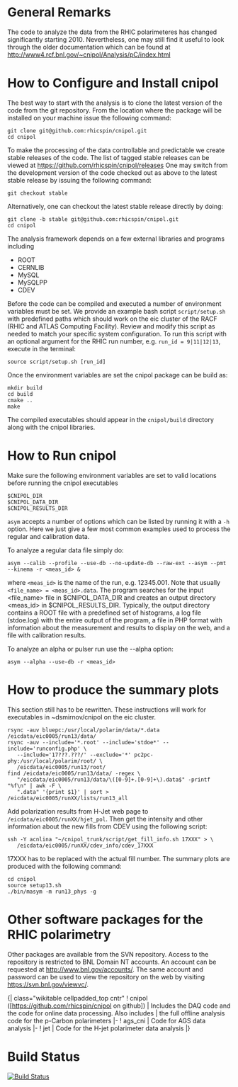 
General Remarks
===============

The code to analyze the data from the RHIC polarimeteres has changed
significantly starting 2010. Nevertheless, one may still find it useful to look
through the older documentation which can be found at
http://www4.rcf.bnl.gov/~cnipol/Analysis/pC/index.html


How to Configure and Install cnipol
===================================

The best way to start with the analysis is to clone the latest version of the
code from the git repository. From the location where the package will be
installed on your machine issue the following command:

    git clone git@github.com:rhicspin/cnipol.git
    cd cnipol

To make the processing of the data controllable and predictable we create stable
releases of the code. The list of tagged stable releases can be viewed at
https://github.com/rhicspin/cnipol/releases One may switch from the development
version of the code checked out as above to the latest stable release by issuing
the following command:

    git checkout stable

Alternatively, one can checkout the latest stable release directly by doing:

    git clone -b stable git@github.com:rhicspin/cnipol.git
    cd cnipol

The analysis framework depends on a few external libraries and programs including

* ROOT
* CERNLIB
* MySQL
* MySQLPP
* CDEV

Before the code can be compiled and executed a number of environment variables
must be set. We provide an example bash script `script/setup.sh` with predefined
paths which should work on the eic cluster of the RACF (RHIC and ATLAS Computing
Facility). Review and modify this script as needed to match your specific system
configuration. To run this script with an optional argument for the RHIC run
number, e.g. `run_id = 9|11|12|13`, execute in the terminal:

    source script/setup.sh [run_id]

Once the environment variables are set the cnipol package can be build as:

    mkdir build
    cd build
    cmake ..
    make

The compiled executables should appear in the `cnipol/build` directory along
with the cnipol libraries.


How to Run cnipol
=================

Make sure the following environment variables are set to valid locations before
running the cnipol executables

    $CNIPOL_DIR
    $CNIPOL_DATA_DIR
    $CNIPOL_RESULTS_DIR

`asym` accepts a number of options which can be listed by running it with a `-h`
option. Here we just give a few most common examples used to process the regular
and calibration data.

To analyze a regular data file simply do:

    asym --calib --profile --use-db --no-update-db --raw-ext --asym --pmt --kinema -r <meas_id> &

where `<meas_id>` is the name of the run, e.g. 12345.001. Note that usually
`<file_name> = <meas_id>.data`. The program searches for the input <file_name>
file in $CNIPOL_DATA_DIR and creates an output directory <meas_id> in
$CNIPOL_RESULTS_DIR. Typically, the output directory contains a ROOT file with a
predefined set of histograms, a log file (stdoe.log) with the entire output of
the program, a file in PHP format with information about the measurement and
results to display on the web, and a file with calibration results.

To analyze an alpha or pulser run use the --alpha option:

    asym --alpha --use-db -r <meas_id>


How to produce the summary plots
================================

This section still has to be rewritten.
These instructions will work for executables in ~dsmirnov/cnipol on the eic
cluster.

    rsync -auv bluepc:/usr/local/polarim/data/*.data /eicdata/eic0005/run13/data/
    rsync -auv --include='*.root' --include='stdoe*' --include='runconfig.php' \
       --include='17???.???/' --exclude='*' pc2pc-phy:/usr/local/polarim/root/ \
       /eicdata/eic0005/run13/root/
    find /eicdata/eic0005/run13/data/ -regex \
       "/eicdata/eic0005/run13/data/\([0-9]+.[0-9]+\).data$" -printf "%f\n" | awk -F \
       ".data" '{print $1}' | sort > /eicdata/eic0005/runXX/lists/run13_all

Add polarization results from H-Jet web page to
`/eicdata/eic0005/runXX/hjet_pol`. Then get the intensity and other
information about the new fills from CDEV using the following script:

    ssh -Y acnlina "~/cnipol_trunk/script/get_fill_info.sh 17XXX" > \
       /eicdata/eic0005/runXX/cdev_info/cdev_17XXX

17XXX has to be replaced with the actual fill number. The summary plots are
produced with the following command:

    cd cnipol
    source setup13.sh
    ./bin/masym -m run13_phys -g


Other software packages for the RHIC polarimetry
================================================

Other packages are available from the SVN repository. Access to the repository
is restricted to BNL Domain NT accounts. An account can be requested at
http://www.bnl.gov/accounts/. The same account and password can be used to view
the repository on the web by visiting https://svn.bnl.gov/viewvc/.

{| class="wikitable cellpadded_top cntr"
! cnipol ([https://github.com/rhicspin/cnipol on github])
| Includes the DAQ code and the code for online data processing. Also includes
| the full offline analysis code for the p-Carbon polarimeters
|-
! ags_cni
| Code for AGS data analysis
|-
! jet
| Code for the H-jet polarimeter data analysis
|}


Build Status
============

[![Build Status](https://travis-ci.org/rhicspin/cnipol.png)](https://travis-ci.org/rhicspin/cnipol)
